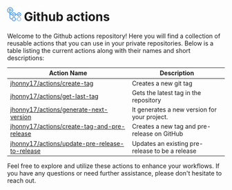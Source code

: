 # <img src="assets/images/github-actions-logo.png" alt="github actions logo" style="height: 32px"  /> Github actions

Welcome to the Github actions repository! Here you will find a collection of reusable actions that you can use in your private repositories. Below is a table listing the current actions along with their names and short descriptions:

| Action Name                                                                        | Description                                     |
| ---------------------------------------------------------------------------------- | ----------------------------------------------- |
| [jhonny17/actions/create-tag](./create-tag/)                                       | Creates a new git tag                           |
| [jhonny17/actions/get-last-tag](./get-last-tag/)                                   | Gets the latest tag in the repository           |
| [jhonny17/actions/generate-next-version](./generate-next-version/)                 | It generates a new version for your project.    |
| [jhonny17/actions/create-tag-and-pre-release](./create-tag-and-pre-release/)       | Creates a new tag and pre-release on GitHub     |
| [jhonny17/actions/update-pre-release-to-release](./update-pre-release-to-release/) | Updates an existing pre-release to be a release |

Feel free to explore and utilize these actions to enhance your workflows. If you have any questions or need further assistance, please don't hesitate to reach out.
